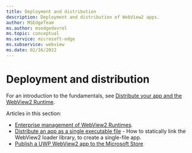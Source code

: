 ```yaml
---
title: Deployment and distribution
description: Deployment and distribution of WebView2 apps.
author: MSEdgeTeam
ms.author: msedgedevrel
ms.topic: conceptual
ms.service: microsoft-edge
ms.subservice: webview
ms.date: 02/16/2022
---
```

# Deployment and distribution

For an introduction to the fundamentals, see [Distribute your app and the WebView2 Runtime](distribution.md).

Articles in this section:

* [Enterprise management of WebView2 Runtimes](enterprise.md).
* [Distribute an app as a single executable file](../how-to/static.md) - How to statically link the WebView2 loader library, to create a single-file app.
* [Publish a UWP WebView2 app to the Microsoft Store](../how-to/publish-uwp-app-store.md)
